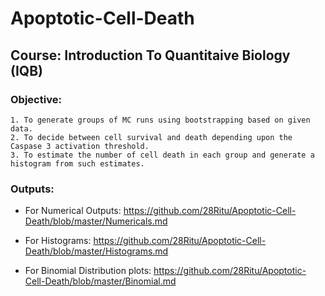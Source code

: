 # Apoptotic-Cell-Death

## Course: Introduction To Quantitaive Biology (IQB)

### Objective:
    1. To generate groups of MC runs using bootstrapping based on given data.
    2. To decide between cell survival and death depending upon the Caspase 3 activation threshold.
    3. To estimate the number of cell death in each group and generate a histogram from such estimates.
    
### Outputs:

- For Numerical Outputs:
https://github.com/28Ritu/Apoptotic-Cell-Death/blob/master/Numericals.md

- For Histograms:
https://github.com/28Ritu/Apoptotic-Cell-Death/blob/master/Histograms.md

- For Binomial Distribution plots:
https://github.com/28Ritu/Apoptotic-Cell-Death/blob/master/Binomial.md

